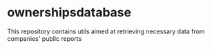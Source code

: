 # ownershipsdatabase
This repository contains utils aimed at retrieving necessary data from companies' public reports
